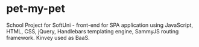 # pet-my-pet
School Project for SoftUni - front-end for SPA application using JavaScript, HTML, CSS, jQuery, Handlebars templating engine, SammyJS routing framework. Kinvey used as BaaS.
